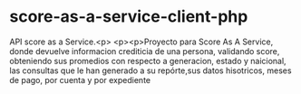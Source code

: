 # score-as-a-service-client-php
API score as a Service.&lt;p> &lt;p>&lt;p>Proyecto para Score As A Service, donde devuelve informacion crediticia de una persona, validando score, obteniendo sus promedios con respecto a generacion, estado y naicional, las consultas que le han generado a su repórte,sus datos hisotricos, meses de pago, por cuenta y por expediente
